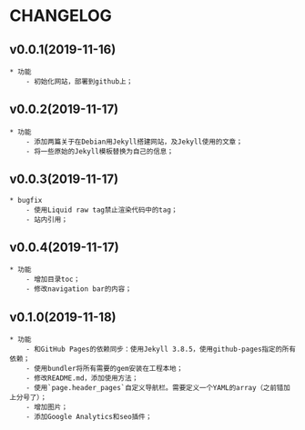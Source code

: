 # CHANGELOG
## v0.0.1(2019-11-16)
    * 功能
        - 初始化网站，部署到github上；

## v0.0.2(2019-11-17)
    * 功能
        - 添加两篇关于在Debian用Jekyll搭建网站，及Jekyll使用的文章；
        - 将一些原始的Jekyll模板替换为自己的信息；

## v0.0.3(2019-11-17)
    * bugfix
        - 使用Liquid raw tag禁止渲染代码中的tag；
        - 站内引用；

## v0.0.4(2019-11-17)
    * 功能
        - 增加目录toc；
        - 修改navigation bar的内容；

## v0.1.0(2019-11-18)
    * 功能
        - 和GitHub Pages的依赖同步：使用Jekyll 3.8.5，使用github-pages指定的所有依赖；
        - 使用bundler将所有需要的gem安装在工程本地；
        - 修改README.md，添加使用方法；
        - 使用`page.header_pages`自定义导航栏。需要定义一个YAML的array（之前错加上分号了）；
        - 增加图片；
        - 添加Google Analytics和seo插件；



